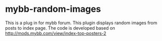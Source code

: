 mybb-random-images
===================
This is a plug in for mybb forum. This plugin displays random images from posts to index page. The code is developed based on http://mods.mybb.com/view/index-top-posters-2